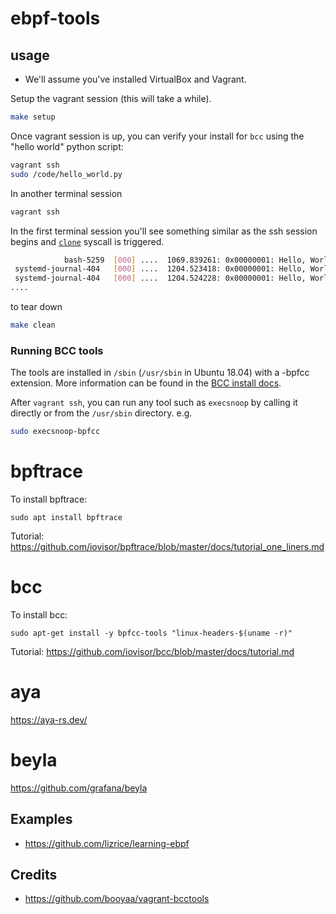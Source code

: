# ebpf-tools

## usage

* We'll assume you've installed VirtualBox and Vagrant.

Setup the vagrant session (this will take a while).

```sh
make setup
```

Once vagrant session is up, you can verify your install for `bcc` using the "hello world" python script:

```sh
vagrant ssh
sudo /code/hello_world.py
```

In another terminal session

```sh
vagrant ssh
```

In the first terminal session you'll see something similar as the ssh session begins and [`clone`](https://linux.die.net/man/2/clone) syscall is triggered.

```sh
            bash-5259  [000] ....  1069.839261: 0x00000001: Hello, World!
 systemd-journal-404   [000] ....  1204.523418: 0x00000001: Hello, World!
 systemd-journal-404   [000] ....  1204.524228: 0x00000001: Hello, World!
....
```

to tear down

```sh
make clean
```

### Running BCC tools
The tools are installed in `/sbin` (`/usr/sbin` in Ubuntu 18.04) with a -bpfcc extension. More information can be found in the [BCC install docs](https://github.com/iovisor/bcc/blob/master/INSTALL.md#ubuntu---binary).

After `vagrant ssh`, you can run any tool such as `execsnoop` by calling it directly or from the `/usr/sbin` directory. e.g.

```sh
sudo execsnoop-bpfcc
```


# bpftrace

To install bpftrace:

```
sudo apt install bpftrace
```

Tutorial: https://github.com/iovisor/bpftrace/blob/master/docs/tutorial_one_liners.md

# bcc

To install bcc:


```
sudo apt-get install -y bpfcc-tools "linux-headers-$(uname -r)"
```

Tutorial: https://github.com/iovisor/bcc/blob/master/docs/tutorial.md

# aya

https://aya-rs.dev/

# beyla

https://github.com/grafana/beyla


## Examples

- https://github.com/lizrice/learning-ebpf


## Credits

- https://github.com/booyaa/vagrant-bcctools